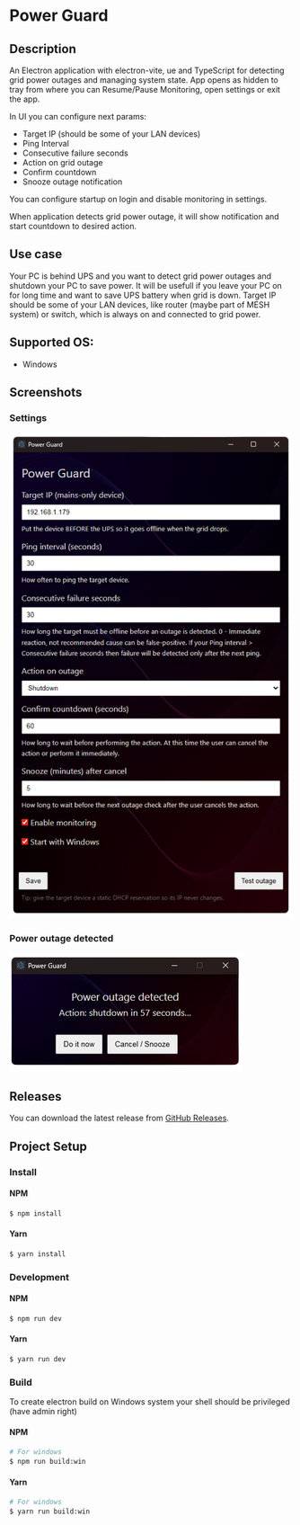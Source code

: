 # Power Guard

## Description

An Electron application with electron-vite, ue and TypeScript for detecting grid power outages and managing system
state. App opens as hidden to tray from where you can Resume/Pause Monitoring, open settings or exit the app.

In UI you can configure next params:

- Target IP (should be some of your LAN devices)
- Ping Interval
- Consecutive failure seconds
- Action on grid outage
- Confirm countdown
- Snooze outage notification

You can configure startup on login and disable monitoring in settings.

When application detects grid power outage, it will show notification and start countdown to desired action.

## Use case

Your PC is behind UPS and you want to detect grid power outages and shutdown your PC to save power.
It will be usefull if you leave your PC on for long time and want to save UPS battery when grid is down.
Target IP should be some of your LAN devices, like router (maybe part of MESH system) or switch,
which is always on and connected to grid power.

## Supported OS:

- Windows

## Screenshots

### Settings

![Settings](resources/settings.png)

### Power outage detected

![Power Outage Detected](resources/power-outage-detected.png)

## Releases
You can download the latest release from [GitHub Releases](https://github.com/AlexStrilBy/power-guard/releases).

## Project Setup

### Install

#### NPM

```bash
$ npm install
```

#### Yarn

```bash
$ yarn install
```

### Development

#### NPM

```bash
$ npm run dev
```

#### Yarn

```bash
$ yarn run dev
```

### Build

To create electron build on Windows system your shell should be privileged (have admin right)

#### NPM

```bash
# For windows
$ npm run build:win
```

#### Yarn

```bash
# For windows
$ yarn run build:win
```
